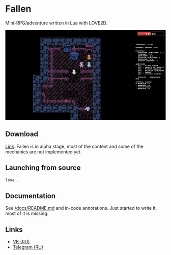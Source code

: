 # Fallen

Mini-RPG/adventure written in Lua with LOVE2D.

![](assets/screenshots/main.png)

## Download

[Link](https://github.com/girvel/fallen/releases/latest). Fallen is in alpha stage, most of the content and some of the mechanics are not implemented yet.

## Launching from source

```bash
love .
```

## Documentation

See [/docs/README.md](/docs/README.md) and in-code annotations. Just started to write it, most of it is missing.

## Links

- [VK (RU)](https://vk.com/st_celest)
- [Telegram (RU)](https://t.me/stcelest)
